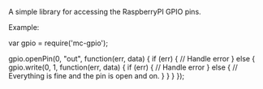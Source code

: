 A simple library for accessing the RaspberryPI GPIO pins.

Example:

var gpio = require('mc-gpio');

gpio.openPin(0, "out", function(err, data) {
  if (err) {
    // Handle error
  } else {
    gpio.write(0, 1, function(err, data) {
      if (err) {
        // Handle error
      } else {
        // Everything is fine and the pin is open and on.
      }
    }
  }
});